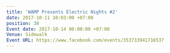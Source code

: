 ```yaml
---
title: 'WAMP Presents Electric Nights #2'
date: 2017-10-11 10:03:00 +07:00
position: 38
Event date: 2017-10-14 00:00:00 +07:00
Venue: Sidewalk
Event URL: https://www.facebook.com/events/353733941716537
---
```


